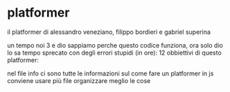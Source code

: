 # platformer
il platformer di alessandro veneziano, filippo bordieri e gabriel superina

un tempo noi 3 e dio sappiamo perche questo codice funziona, ora solo dio lo sa
tempo sprecato con degli errori stupidi (in ore): 12
obbiettivi di questo platformer:

nel file info ci sono tutte le informazioni sul come fare un platformer in js
conviene usare più file organizzare meglio le cose
